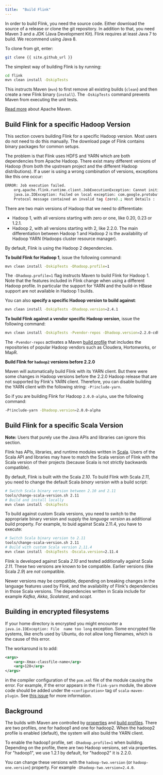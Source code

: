 ```yaml
---
title:  "Build Flink"
---
```

<!--
Licensed to the Apache Software Foundation (ASF) under one
or more contributor license agreements.  See the NOTICE file
distributed with this work for additional information
regarding copyright ownership.  The ASF licenses this file
to you under the Apache License, Version 2.0 (the
"License"); you may not use this file except in compliance
with the License.  You may obtain a copy of the License at

  http://www.apache.org/licenses/LICENSE-2.0

Unless required by applicable law or agreed to in writing,
software distributed under the License is distributed on an
"AS IS" BASIS, WITHOUT WARRANTIES OR CONDITIONS OF ANY
KIND, either express or implied.  See the License for the
specific language governing permissions and limitations
under the License.
-->

In order to build Flink, you need the source code. Either download the source of a release or clone the git repository. In addition to that, you need Maven 3 and a JDK (Java Development Kit).
Flink requires at least Java 7 to build. We recommend using Java 8.

To clone from git, enter:

~~~bash
git clone {{ site.github_url }}
~~~

The simplest way of building Flink is by running:

~~~bash
cd flink
mvn clean install -DskipTests
~~~

This instructs Maven (`mvn`) to first remove all existing builds (`clean`) and then create a new Flink binary (`install`). The `-DskipTests` command prevents Maven from executing the unit tests. 

[Read more](http://maven.apache.org/) about Apache Maven.



## Build Flink for a specific Hadoop Version

This section covers building Flink for a specific Hadoop version. Most users do not need to do this manually. The download page of Flink contains binary packages for common setups.

The problem is that Flink uses HDFS and YARN which are both dependencies from Apache Hadoop. There exist many different versions of Hadoop (from both the upstream project and the different Hadoop distributions). If a user is using a wrong combination of versions, exceptions like this one occur:

~~~bash
ERROR: Job execution failed.
    org.apache.flink.runtime.client.JobExecutionException: Cannot initialize task 'TextInputFormat(/my/path)':
    java.io.IOException: Failed on local exception: com.google.protobuf.InvalidProtocolBufferException:
    Protocol message contained an invalid tag (zero).; Host Details :
~~~

There are two main versions of Hadoop that we need to differentiate:
- Hadoop 1, with all versions starting with zero or one, like 0.20, 0.23 or 1.2.1.
- Hadoop 2, with all versions starting with 2, like 2.2.0.
The main differentiation between Hadoop 1 and Hadoop 2 is the availability of Hadoop YARN (Hadoops cluster resource manager).

By default, Flink is using the Hadoop 2 dependencies.

**To build Flink for Hadoop 1**, issue the following command:

~~~bash
mvn clean install -DskipTests -Dhadoop.profile=1
~~~

The `-Dhadoop.profile=1` flag instructs Maven to build Flink for Hadoop 1. Note that the features included in Flink change when using a different Hadoop profile. In particular the support for YARN and the build-in HBase support are not available in Hadoop 1 builds.


You can also **specify a specific Hadoop version to build against**:

~~~bash
mvn clean install -DskipTests -Dhadoop.version=2.4.1
~~~


**To build Flink against a vendor specific Hadoop version**, issue the following command:

~~~bash
mvn clean install -DskipTests -Pvendor-repos -Dhadoop.version=2.2.0-cdh5.0.0-beta-2
~~~

The `-Pvendor-repos` activates a Maven [build profile](http://maven.apache.org/guides/introduction/introduction-to-profiles.html) that includes the repositories of popular Hadoop vendors such as Cloudera, Hortonworks, or MapR.

**Build Flink for `hadoop2` versions before 2.2.0**

Maven will automatically build Flink with its YARN client. But there were some changes in Hadoop versions before the 2.2.0 Hadoop release that are not supported by Flink's YARN client. Therefore, you can disable building the YARN client with the following string: `-P!include-yarn`. 

So if you are building Flink for Hadoop `2.0.0-alpha`, use the following command:

~~~bash
-P!include-yarn -Dhadoop.version=2.0.0-alpha
~~~

## Build Flink for a specific Scala Version

**Note:** Users that purely use the Java APIs and libraries can ignore this section.

Flink has APIs, libraries, and runtime modules written in [Scala](http://scala-lang.org). Users of the Scala API and libraries may have to match the Scala version of Flink with the Scala version
of their projects (because Scala is not strictly backwards compatible).

By default, Flink is built with the Scala *2.10*. To build Flink with Scala *2.11*, you need to change the default Scala *binary version* with a build script:

~~~bash
# Switch Scala binary version between 2.10 and 2.11
tools/change-scala-version.sh 2.11
# Build and install locally
mvn clean install -DskipTests
~~~

To build against custom Scala versions, you need to switch to the appropriate binary version and supply the *language version* as additional build property. For example, to buid against Scala 2.11.4, you have to execute:

~~~bash
# Switch Scala binary version to 2.11
tools/change-scala-version.sh 2.11
# Build with custom Scala version 2.11.4
mvn clean install -DskipTests -Dscala.version=2.11.4
~~~

Flink is developed against Scala *2.10* and tested additionally against Scala *2.11*. These two versions are known to be compatible. Earlier versions (like Scala *2.9*) are *not* compatible.

Newer versions may be compatible, depending on breaking changes in the language features used by Flink, and the availability of Flink's dependencies in those Scala versions. The dependencies written in Scala include for example *Kafka*, *Akka*, *Scalatest*, and *scopt*.


## Building in encrypted filesystems

If your home directory is encrypted you might encounter a `java.io.IOException: File 
name too long` exception. Some encrypted file systems, like encfs used by Ubuntu, do not allow
long filenames, which is the cause of this error.

The workaround is to add:

~~~xml
<args>
    <arg>-Xmax-classfile-name</arg>
    <arg>128</arg>
</args>
~~~

in the compiler configuration of the `pom.xml` file of the module causing the error. For example,
if the error appears in the `flink-yarn` module, the above code should 
be added under the `<configuration>` tag of `scala-maven-plugin`. See 
[this issue](https://issues.apache.org/jira/browse/FLINK-2003) for more information.

## Background

The builds with Maven are controlled by [properties](http://maven.apache.org/pom.html#Properties) and <a href="http://maven.apache.org/guides/introduction/introduction-to-profiles.html">build profiles</a>.
There are two profiles, one for hadoop1 and one for hadoop2. When the hadoop2 profile is enabled (default), the system will also build the YARN client.

To enable the hadoop1 profile, set `-Dhadoop.profile=1` when building.
Depending on the profile, there are two Hadoop versions, set via properties. For "hadoop1", we use 1.2.1 by default, for "hadoop2" it is 2.2.0.

You can change these versions with the `hadoop-two.version` (or `hadoop-one.version`) property. For example `-Dhadoop-two.version=2.4.0`.

